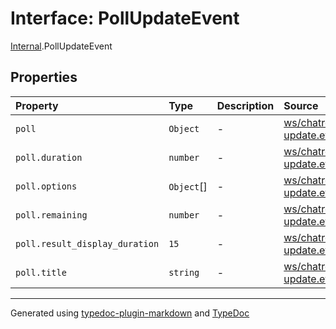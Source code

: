 # Interface: PollUpdateEvent

[Internal](../index.md).PollUpdateEvent

## Properties

| Property | Type | Description | Source |
| :------ | :------ | :------ | :------ |
| `poll` | `Object` | - | [ws/chatroom/dto/poll-update.event.ts:2](https://github.com/zSoulweaver/kient/blob/cb3a38e/src/ws/chatroom/dto/poll-update.event.ts#L2) |
| `poll.duration` | `number` | - | [ws/chatroom/dto/poll-update.event.ts:9](https://github.com/zSoulweaver/kient/blob/cb3a38e/src/ws/chatroom/dto/poll-update.event.ts#L9) |
| `poll.options` | `Object`[] | - | [ws/chatroom/dto/poll-update.event.ts:4](https://github.com/zSoulweaver/kient/blob/cb3a38e/src/ws/chatroom/dto/poll-update.event.ts#L4) |
| `poll.remaining` | `number` | - | [ws/chatroom/dto/poll-update.event.ts:10](https://github.com/zSoulweaver/kient/blob/cb3a38e/src/ws/chatroom/dto/poll-update.event.ts#L10) |
| `poll.result_display_duration` | `15` | - | [ws/chatroom/dto/poll-update.event.ts:11](https://github.com/zSoulweaver/kient/blob/cb3a38e/src/ws/chatroom/dto/poll-update.event.ts#L11) |
| `poll.title` | `string` | - | [ws/chatroom/dto/poll-update.event.ts:3](https://github.com/zSoulweaver/kient/blob/cb3a38e/src/ws/chatroom/dto/poll-update.event.ts#L3) |

***

Generated using [typedoc-plugin-markdown](https://www.npmjs.com/package/typedoc-plugin-markdown) and [TypeDoc](https://typedoc.org/)
